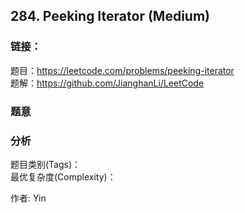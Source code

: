 ## 284. Peeking Iterator (Medium)

### **链接**：
题目：https://leetcode.com/problems/peeking-iterator  
题解：https://github.com/JianghanLi/LeetCode

### **题意**



### **分析**  
题目类别(Tags)：  
最优复杂度(Complexity)：  



作者: Yin
